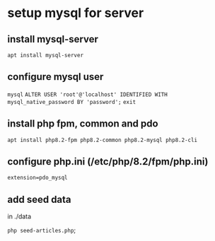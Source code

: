 # setup mysql for server

## install mysql-server

`apt install mysql-server`

## configure mysql user

`mysql`
`ALTER USER 'root'@'localhost' IDENTIFIED WITH mysql_native_password BY 'password';`
`exit`

## install php fpm, common and pdo

`apt install php8.2-fpm php8.2-common php8.2-mysql php8.2-cli`

## configure php.ini (/etc/php/8.2/fpm/php.ini)

`extension=pdo_mysql`

## add seed data

in ./data

`php seed-articles.php`;
